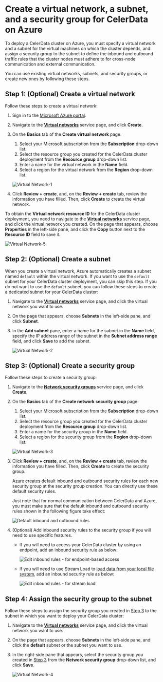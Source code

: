 # Create a virtual network, a subnet, and a security group for CelerData on Azure

To deploy a CelerData cluster on Azure, you must specify a virtual network and a subnet for the virtual machines on which the cluster depends, and assign a security group to the subnet to define the inbound and outbound traffic rules that the cluster nodes must adhere to for cross-node communication and external communication.

You can use existing virtual networks, subnets, and security groups, or create new ones by following these steps.

## Step 1: (Optional) Create a virtual network

Follow these steps to create a virtual network:

1. Sign in to the [Microsoft Azure portal](https://portal.azure.com/#home).
2. Navigate to the [**Virtual networks**](https://portal.azure.com/#view/HubsExtension/BrowseResource/resourceType/Microsoft.Network%2FvirtualNetworks) service page, and click **Create**.
3. On the **Basics** tab of the **Create virtual network** page:

   1. Select your Microsoft subscription from the **Subscription** drop-down list.
   2. Select the resource group you created for the CelerData cluster deployment from the **Resource group** drop-down list.
   3. Enter a name for the virtual network in the **Name** field.
   4. Select a region for the virtual network from the **Region** drop-down list.

   ![Virtual Network-1](../../../assets/virtual_network-1.png)

4. Click **Review + create**, and, on the **Review + create** tab, review the information you have filled. Then, click **Create** to create the virtual network.

To obtain the **Virtual network resource ID** for the CelerData cluster deployment, you need to navigate to the [**Virtual networks**](https://portal.azure.com/#view/HubsExtension/BrowseResource/resourceType/Microsoft.Network%2FvirtualNetworks) service page, and click the virtual network you created. On the page that appears, choose **Properties** in the left-side pane, and click the **Copy** button next to the **Resource ID** field to save it.

![Virtual Network-5](../../../assets/virtual_network-5.png)

## Step 2: (Optional) Create a subnet

When you create a virtual network, Azure automatically creates a subnet named `default` within the virtual network. If you want to use the `default` subnet for your CelerData cluster deployment, you can skip this step. If you do not want to use the `default` subnet, you can follow these steps to create a dedicated subnet for your CelerData cluster:

1. Navigate to the [**Virtual networks**](https://portal.azure.com/#view/HubsExtension/BrowseResource/resourceType/Microsoft.Network%2FvirtualNetworks) service page, and click the virtual network you want to use.
2. On the page that appears, choose **Subnets** in the left-side pane, and click **Subnet**.
3. In the **Add subnet** pane, enter a name for the subnet in the **Name** field, specify the IP address range of the subnet in the **Subnet address range** field, and click **Save** to add the subnet.

   ![Virtual Network-2](../../../assets/virtual_network-2.png)

## Step 3: (Optional) Create a security group

Follow these steps to create a security group:

1. Navigate to the [**Network security groups**](https://portal.azure.com/#view/HubsExtension/BrowseResource/resourceType/Microsoft.Network%2FNetworkSecurityGroups) service page, and click **Create**.

2. On the **Basics** tab of the **Create network security group** page:

   1. Select your Microsoft subscription from the **Subscription** drop-down list.
   2. Select the resource group you created for the CelerData cluster deployment from the **Resource group** drop-down list.
   3. Enter a name for the security group in the **Name** field.
   4. Select a region for the security group from the **Region** drop-down list.

   ![Virtual Network-3](../../../assets/virtual_network-3.png)

3. Click **Review + create**, and, on the **Review + create** tab, review the information you have filled. Then, click **Create** to create the security group.

   Azure creates default inbound and outbound security rules for each new security group at the security group creation. You can directly use these default security rules.

   Just note that for normal communication between CelerData and Azure, you must make sure that the default inbound and outbound security rules shown in the following figure take effect:

   ![Default inbound and outbound rules](../../../assets/azure-inbound&outbound-rule-default.png)

4. (Optional) Add inbound security rules to the security group if you will need to use specific features.

   - If you will need to access your CelerData cluster by using an endpoint, add an inbound security rule as below:

     ![Edit inbound rules - for endpoint-based access](../../../assets/azure-inbound-rule-endpoint.png)

   - If you will need to use Stream Load to [load data from your local file system](../../../loading/StreamLoad.md), add an inbound security rule as below:

     ![Edit inbound rules - for stream load](../../../assets/azure-inbound-rule-streamload.png)

## Step 4: Assign the security group to the subnet

Follow these steps to assign the security group you created in [Step 3](#step-3-optional-create-a-security-group) to the subnet in which you want to deploy your CelerData cluster:

1. Navigate to the [**Virtual networks**](https://portal.azure.com/#view/HubsExtension/BrowseResource/resourceType/Microsoft.Network%2FvirtualNetworks) service page, and click the virtual network you want to use.
2. On the page that appears, choose **Subnets** in the left-side pane, and click the **default** subnet or the subnet you want to use.
3. In the right-side pane that appears, select the security group you created in [Step 3](#step-3-optional-create-a-security-group) from the **Network security group** drop-down list, and click **Save**.

   ![Virtual Network-4](../../../assets/virtual_network-4.png)
